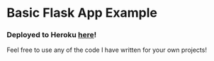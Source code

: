 # Basic Flask App Example
### Deployed to Heroku [here](https://hermann-flask-api.herokuapp.com/)!

Feel free to use any of the code I have written for your own projects!